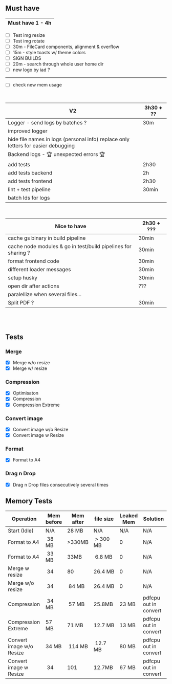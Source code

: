 ## Must have                          
| Must have 1 - 4h | 
| ---------------------| 
- [ ] Test img resize
- [ ] Test img rotate
- [ ] 30m - FileCard components,  alignment & overflow
- [ ] 15m - style toasts w/ theme colors
- [ ] SIGN BUILDS                
- [ ] 20m - search through whole user home dir
- [ ] new logo by iad ?
-----
- [ ] check new mem usage       
<br/>

| V2 |                                3h30 + ?? |
| ---------------------| ----------|
|  Logger - send logs by batches ?   | 30m |
| improved logger ||
| hide file names in logs (personal info) replace only letters for easier debugging ||
| Backend logs - 🏆 unexpected errors 🏆
| add tests          |                         2h30|
| add tests backend   |    2h |
| add tests frontend   |   2h30 |
| lint + test pipeline         | 30min |
| batch Ids for logs ||
<br/>

| Nice to have                 | 2h30 + ??? |
| --------------------- | ----------| 
| cache gs binary in build pipeline     | 30min |
| cache node modules & go in test/build pipelines for sharing ?   | 30min |
| format frontend code     | 30min |
| different loader messages     | 30min |
| setup husky                   | 30min |
| open dir after actions        | ??? |
| paralellize when several files... | |
| Split PDF ?                   | 30min |

<br/>
<br/>

## Tests
### Merge
- [x] Merge w/o resize
- [x] Merge w/ resize
### Compression
- [x] Optimisaton
- [x] Compression
- [x] Compression Extreme
### Convert image
- [x] Convert image w/o Resize
- [x] Convert image w Resize
### Format
- [x] Format to A4
### Drag n Drop
- [x] Drag n Drop files consecutively several times

## Memory Tests
| Operation | Mem before | Mem after | file size | Leaked Mem | Solution |
| ------------ | ----- | ----- | ----- | ----- | ----- |
| Start (Idle) | N/A | 28 MB | N/A | N/A | N/A |
| Format to A4 | 38 MB | >330MB | > 300 MB | 0 | N/A |
| Format to A4 | 33 MB | 33MB | 6.8 MB | 0 | N/A |
| Merge w resize | 34 | 80 | 26.4 MB | 0 | N/A |
| Merge w/o resize | 34 | 84 MB| 26.4 MB | 0 | N/A |
| Compression | 34 MB| 57 MB | 25.8MB | 23 MB | pdfcpu out in convert |
| Compression Extreme | 57 MB | 71 MB | 12.7 MB | 13 MB | pdfcpu out in convert |
| Convert image w/o Resize | 34 MB | 114 MB | 12.7 MB| 80 MB | pdfcpu out in convert |
| Convert image w Resize | 34 | 101 | 12.7MB | 67 MB | pdfcpu out in convert |
